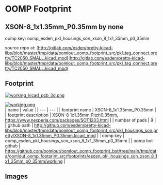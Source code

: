 # OOMP Footprint  
## XSON-8_1x1.35mm_P0.35mm  by none  
  
oomp key: oomp_esden_pkl_housings_son_xson_8_1x1_35mm_p0_35mm  
  
source repo at: [http://gitlab.com/esden/pretty-kicad-libs/blob/master/tmp/data/oomlout_oomp_footprint_src/pkl_tag_connect.pretty/TC2050_SMALL.kicad_mod](http://gitlab.com/esden/pretty-kicad-libs/blob/master/tmp/data/oomlout_oomp_footprint_src/pkl_tag_connect.pretty/TC2050_SMALL.kicad_mod)  
## Footprint  
  
[![working_kicad_pcb_3d.png](working_kicad_pcb_3d_600.png)](working_kicad_pcb_3d.png)  
  
[![working.png](working_600.png)](working.png)  
| name | value | 
| --- | --- | 
| footprint name | XSON-8_1x1.35mm_P0.35mm | 
| footprint description | XSON-8 1x1.35mm Pitch0.35mm, https://www.nexperia.com/packages/SOT1203.html | 
| number of pads | 8 | 
| github path | http://github.com/esden/pretty-kicad-libs/blob/master/tmp/data/oomlout_oomp_footprint_src/pkl_housings_son.pretty/XSON-8_1x1.35mm_P0.35mm.kicad_mod | 
| oomp key | oomp_esden_pkl_housings_son_xson_8_1x1_35mm_p0_35mm | 
| oomp bot github | https://github.com/oomlout/oomlout_oomp_footprint_bot/tree/main/tmp/data/oomlout_oomp_footprint_src/footprints/esden_pkl_housings_son_xson_8_1x1_35mm_p0_35mm/working | 
## Images  

